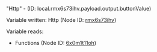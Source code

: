 "Http" - (ID: local.rmx6s73ihv.payload.output.buttonValue)

Variable written:
Http (Node ID: [rmx6s73ihv](../nodes/rmx6s73ihv.md))

Variable reads:
* Functions (Node ID: [6x0m1t11oh](../nodes/6x0m1t11oh.md))
